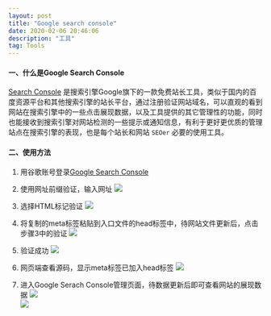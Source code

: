 ```yaml
---
layout: post
title: "Google search console"
date: 2020-02-06 20:46:06 
description: "工具"
tag: Tools
---
```

#### 一、什么是Google Search Console   

[Search Console](https://search.google.com/search-console/welcome?hl=zh-CN&utm_source=about-page) 是搜索引擎Google旗下的一款免费站长工具，类似于国内的百度资源平台和其他搜索引擎的站长平台，通过注册验证网站域名，可以直观的看到网站在搜索引擎中的一些点击展现数据，以及工具提供的其它管理性的功能，同时也能接收到搜索引擎对网站检测的一些提示或通知信息，有利于更好更优质的管理站点在搜索引擎的表现，也是每个站长和网站 ```SEOer``` 必要的使用工具。   
   
#### 二、使用方法   
1. 用谷歌账号登录[Google Search Console](https://search.google.com/search-console/welcome?hl=zh-CN&utm_source=about-page)   

2. 使用网址前缀验证，输入网址
![](https://tva1.sinaimg.cn/large/006tNbRwly1gbn075v0wqj31g90g5aah.jpg)   

3. 选择HTML标记验证
![](https://tva1.sinaimg.cn/large/006tNbRwgy1gbn0lnr8xej30gk0tu0ts.jpg)   

4. 将复制的meta标签粘贴到入口文件的head标签中，待网站文件更新后，点击步骤3中的验证
![](https://tva1.sinaimg.cn/large/006tNbRwly1gbn0wk2ptwj31ds0s0di5.jpg)   

5. 验证成功
![](https://tva1.sinaimg.cn/large/006tNbRwgy1gbn0o37mhtj30lg0kht99.jpg)   

6. 网页端查看源码，显示meta标签已加入head标签
![](https://tva1.sinaimg.cn/large/006tNbRwly1gbn12ded1ej31kg0u0ju4.jpg)   

7. 进入Google Serach Console管理页面，待数据更新后即可查看网站的展现数据
![](https://tva1.sinaimg.cn/large/006tNbRwly1gbn15tr2joj31kc0u0ta1.jpg)   
![](https://tva1.sinaimg.cn/large/006tNbRwly1gbn18qbhg4j31is0u0jsl.jpg)